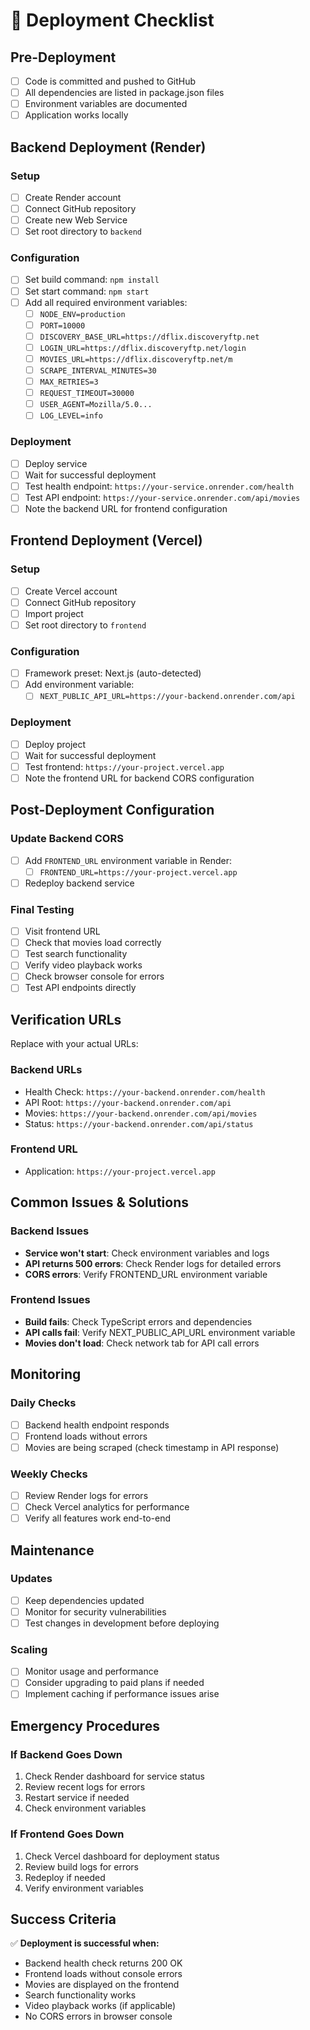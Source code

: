# 🚀 Deployment Checklist

## Pre-Deployment

- [ ] Code is committed and pushed to GitHub
- [ ] All dependencies are listed in package.json files
- [ ] Environment variables are documented
- [ ] Application works locally

## Backend Deployment (Render)

### Setup
- [ ] Create Render account
- [ ] Connect GitHub repository
- [ ] Create new Web Service
- [ ] Set root directory to `backend`

### Configuration
- [ ] Set build command: `npm install`
- [ ] Set start command: `npm start`
- [ ] Add all required environment variables:
  - [ ] `NODE_ENV=production`
  - [ ] `PORT=10000`
  - [ ] `DISCOVERY_BASE_URL=https://dflix.discoveryftp.net`
  - [ ] `LOGIN_URL=https://dflix.discoveryftp.net/login`
  - [ ] `MOVIES_URL=https://dflix.discoveryftp.net/m`
  - [ ] `SCRAPE_INTERVAL_MINUTES=30`
  - [ ] `MAX_RETRIES=3`
  - [ ] `REQUEST_TIMEOUT=30000`
  - [ ] `USER_AGENT=Mozilla/5.0...`
  - [ ] `LOG_LEVEL=info`

### Deployment
- [ ] Deploy service
- [ ] Wait for successful deployment
- [ ] Test health endpoint: `https://your-service.onrender.com/health`
- [ ] Test API endpoint: `https://your-service.onrender.com/api/movies`
- [ ] Note the backend URL for frontend configuration

## Frontend Deployment (Vercel)

### Setup
- [ ] Create Vercel account
- [ ] Connect GitHub repository
- [ ] Import project
- [ ] Set root directory to `frontend`

### Configuration
- [ ] Framework preset: Next.js (auto-detected)
- [ ] Add environment variable:
  - [ ] `NEXT_PUBLIC_API_URL=https://your-backend.onrender.com/api`

### Deployment
- [ ] Deploy project
- [ ] Wait for successful deployment
- [ ] Test frontend: `https://your-project.vercel.app`
- [ ] Note the frontend URL for backend CORS configuration

## Post-Deployment Configuration

### Update Backend CORS
- [ ] Add `FRONTEND_URL` environment variable in Render:
  - [ ] `FRONTEND_URL=https://your-project.vercel.app`
- [ ] Redeploy backend service

### Final Testing
- [ ] Visit frontend URL
- [ ] Check that movies load correctly
- [ ] Test search functionality
- [ ] Verify video playback works
- [ ] Check browser console for errors
- [ ] Test API endpoints directly

## Verification URLs

Replace with your actual URLs:

### Backend URLs
- Health Check: `https://your-backend.onrender.com/health`
- API Root: `https://your-backend.onrender.com/api`
- Movies: `https://your-backend.onrender.com/api/movies`
- Status: `https://your-backend.onrender.com/api/status`

### Frontend URL
- Application: `https://your-project.vercel.app`

## Common Issues & Solutions

### Backend Issues
- **Service won't start**: Check environment variables and logs
- **API returns 500 errors**: Check Render logs for detailed errors
- **CORS errors**: Verify FRONTEND_URL environment variable

### Frontend Issues
- **Build fails**: Check TypeScript errors and dependencies
- **API calls fail**: Verify NEXT_PUBLIC_API_URL environment variable
- **Movies don't load**: Check network tab for API call errors

## Monitoring

### Daily Checks
- [ ] Backend health endpoint responds
- [ ] Frontend loads without errors
- [ ] Movies are being scraped (check timestamp in API response)

### Weekly Checks
- [ ] Review Render logs for errors
- [ ] Check Vercel analytics for performance
- [ ] Verify all features work end-to-end

## Maintenance

### Updates
- [ ] Keep dependencies updated
- [ ] Monitor for security vulnerabilities
- [ ] Test changes in development before deploying

### Scaling
- [ ] Monitor usage and performance
- [ ] Consider upgrading to paid plans if needed
- [ ] Implement caching if performance issues arise

## Emergency Procedures

### If Backend Goes Down
1. Check Render dashboard for service status
2. Review recent logs for errors
3. Restart service if needed
4. Check environment variables

### If Frontend Goes Down
1. Check Vercel dashboard for deployment status
2. Review build logs for errors
3. Redeploy if needed
4. Verify environment variables

## Success Criteria

✅ **Deployment is successful when:**
- Backend health check returns 200 OK
- Frontend loads without console errors
- Movies are displayed on the frontend
- Search functionality works
- Video playback works (if applicable)
- No CORS errors in browser console
